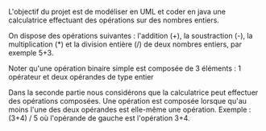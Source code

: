 L'objectif du projet est de modéliser en UML et coder en java une calculatrice effectuant des
opérations sur des nombres entiers.

On dispose des opérations suivantes : l'addition (+), la soustraction (-), la multiplication (*) et
la division entière (/) de deux nombres entiers, par exemple 5+3.

Noter qu'une opération binaire simple est composée de 3 éléments : 1 opérateur et deux
opérandes de type entier


Dans la seconde partie nous considérons que la calculatrice peut effectuer des opérations
composées. Une opération est composée lorsque qu'au moins l'une des deux opérandes est
elle-même une opération. Exemple : (3+4) / 5 où l'opérande
de gauche est l'opération 3+4.
